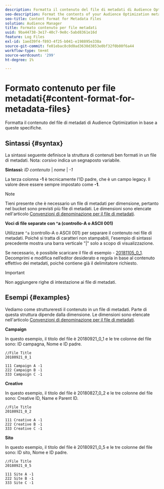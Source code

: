 ```yaml
---
description: Formatta il contenuto del file di metadati di Audience Optimization in base a queste specifiche.
seo-description: Format the contents of your Audience Optimization metadata file according to these specifications.
seo-title: Content Format for Metadata Files
solution: Audience Manager
title: Formato contenuto per file metadati
uuid: 9ba44738-3e17-40c7-9e8c-5abd8361e16d
feature: Log Files
exl-id: 1aed39f4-f893-4f25-b041-e198895e338a
source-git-commit: fe01ebac8c0d0ad3630d3853e0bf32f0b00f6a44
workflow-type: tm+mt
source-wordcount: '299'
ht-degree: 1%

---
```


# Formato contenuto per file metadati{#content-format-for-metadata-files}

Formatta il contenuto del file di metadati di Audience Optimization in base a queste specifiche.

## Sintassi {#syntax}

La sintassi seguente definisce la struttura di contenuti ben formati in un file di metadati. Nota: *corsivo* indica un segnaposto variabile.

**Sintassi:** *ID contenuto* | *nome* | *-1*

<!--In the contents syntax, you'll notice a parent ID variable. Don't confuse it with the parent ID used in the [metadata file name](../../../reporting/audience-optimization-reports/metadata-files-intro/metadata-file-names.md). These 2 variables seem similar, but they represent different things. In the file name, the parent ID corresponds to a category like "campaign" (ID 1), "placement" (ID 3), or "tactic" (ID 9), etc. In the file body:-->

La terza colonna **-1** è tecnicamente l&#39;ID padre, che è un campo legacy. Il valore deve essere sempre impostato come **-1**.

>[!NOTE]
>
>Tieni presente che è necessario un file di metadati per dimensione, pertanto nel bucket sono previsti più file di metadati. Le dimensioni sono elencate nell&#39;articolo [Convenzioni di denominazione per il file di metadati](../../../reporting/audience-optimization-reports/metadata-files-intro/metadata-file-names.md#child-dimension).

**Voci di file separate con ^a (controllo-A o ASCII 001)**

Utilizzare `^a` (controllo-A o ASCII 001) per separare il contenuto nei file di metadati. Poiché si tratta di caratteri non stampabili, l&#39;esempio di sintassi precedente mostra una barra verticale &quot;|&quot; solo a scopo di visualizzazione.

Se necessario, è possibile scaricare il file di esempio - [20181105_0_1](assets/20181105_0_1.zip). Decomprimi e modifica nell’editor desiderato e regola in base al contenuto effettivo dei metadati, poiché contiene già il delimitatore richiesto.

>[!IMPORTANT]
>
>Non aggiungere righe di intestazione ai file di metadati.

## Esempi {#examples}

Vediamo come struttureresti il contenuto in un file di metadati. Parte di questa struttura dipende dalla dimensione. Le dimensioni sono elencate nell&#39;articolo [Convenzioni di denominazione per il file di metadati](../../../reporting/audience-optimization-reports/metadata-files-intro/metadata-file-names.md#child-dimension).

**Campaign**

In questo esempio, il titolo del file è 20180921_0_1 e le tre colonne del file sono: ID campagna, Nome e ID padre.

<!--Let's say you want to populate the creative drop down menu with creative names from a particular campaign. In this case, your metadata file name would include ID 1 (campaign) and ID 2 (creative). Following the content syntax, your metadata file would contain the creative ID, creative name, and actual campaign ID.-->

```
//File Title
20180921_0_1

111 Campaign A -1
222 Campaign B -1
333 Campaign C -1
```

**Creative**

In questo esempio, il titolo del file è 20180827_0_2 e le tre colonne del file sono: Creative ID, Name e Parent ID.

```
//File Title
20180921_0_2

111 Creative A -1
222 Creative B -1
333 Creative C -1
```

**Sito**

In questo esempio, il titolo del file è 20180921_0_5 e le tre colonne del file sono: ID sito, Nome e ID padre.

```
//File Title
20180921_0_5

111 Site A -1
222 Site B -1
333 Site C -1
```
